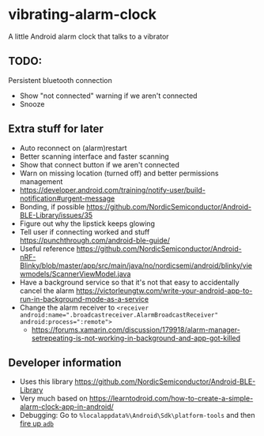 # vibrating-alarm-clock
A little Android alarm clock that talks to a vibrator

## TODO:
Persistent bluetooth connection
- Show "not connected" warning if we aren't connected
- Snooze

## Extra stuff for later
- Auto reconnect on (alarm)restart
- Better scanning interface and faster scanning
- Show that connect button if we aren't connected
- Warn on missing location (turned off) and better permissions management
- https://developer.android.com/training/notify-user/build-notification#urgent-message
- Bonding, if possible https://github.com/NordicSemiconductor/Android-BLE-Library/issues/35
- Figure out why the lipstick keeps glowing
- Tell user if connecting worked and stuff https://punchthrough.com/android-ble-guide/
- Useful reference https://github.com/NordicSemiconductor/Android-nRF-Blinky/blob/master/app/src/main/java/no/nordicsemi/android/blinky/viewmodels/ScannerViewModel.java
- Have a background service so that it's not that easy to accidentally cancel the alarm https://victorleungtw.com/write-your-android-app-to-run-in-background-mode-as-a-service
- Change the alarm receiver to `<receiver android:name=".broadcastreceiver.AlarmBroadcastReceiver" android:process=":remote">`
  -  https://forums.xamarin.com/discussion/179918/alarm-manager-setrepeating-is-not-working-in-background-and-app-got-killed

## Developer information

- Uses this library https://github.com/NordicSemiconductor/Android-BLE-Library
- Very much based on https://learntodroid.com/how-to-create-a-simple-alarm-clock-app-in-android/
- Debugging: Go to `%localappdata%\Android\Sdk\platform-tools` and then [fire up `adb`](https://stackoverflow.com/questions/3643395/how-to-get-android-crash-logs)
